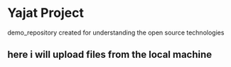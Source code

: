 # Yajat Project
demo_repository created for understanding the open source technologies
## here i will upload files from the local machine
